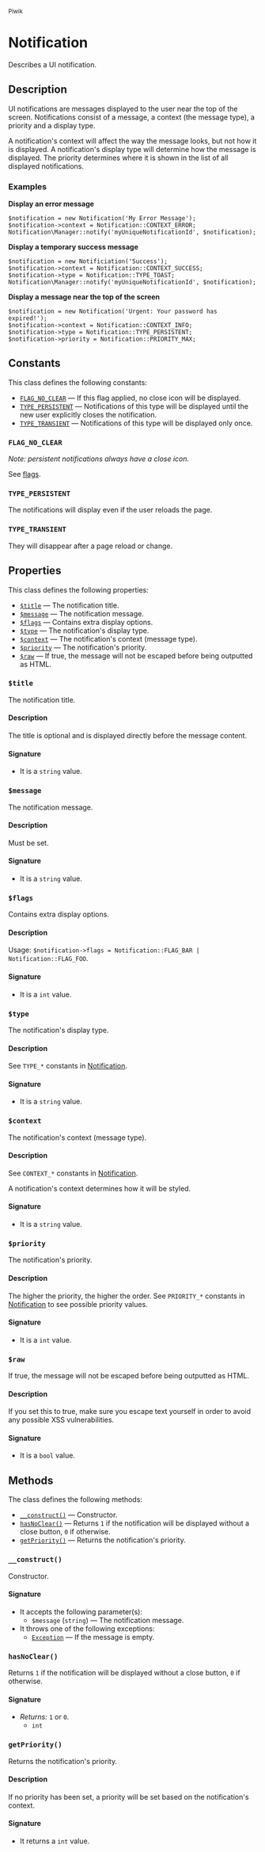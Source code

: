 <small>Piwik</small>

Notification
============

Describes a UI notification.

Description
-----------

UI notifications are messages displayed to the user near the top of the screen.
Notifications consist of a message, a context (the message type), a priority
and a display type.

A notification's context will affect the way the message looks, but not how it
is displayed. A notification's display type will determine how the message is
displayed. The priority determines where it is shown in the list of
all displayed notifications.

### Examples

**Display an error message**

    $notification = new Notification('My Error Message');
    $notification->context = Notification::CONTEXT_ERROR;
    Notification\Manager::notify('myUniqueNotificationId', $notification);

**Display a temporary success message**

    $notification = new Notificiation('Success');
    $notification->context = Notification::CONTEXT_SUCCESS;
    $notification->type = Notification::TYPE_TOAST;
    Notification\Manager::notify('myUniqueNotificationId', $notification);

**Display a message near the top of the screen**

    $notification = new Notification('Urgent: Your password has expired!');
    $notification->context = Notification::CONTEXT_INFO;
    $notification->type = Notification::TYPE_PERSISTENT;
    $notification->priority = Notification::PRIORITY_MAX;

Constants
---------

This class defines the following constants:

- [`FLAG_NO_CLEAR`](#flag_no_clear) &mdash; If this flag applied, no close icon will be displayed.
- [`TYPE_PERSISTENT`](#type_persistent) &mdash; Notifications of this type will be displayed until the new user explicitly closes the notification.
- [`TYPE_TRANSIENT`](#type_transient) &mdash; Notifications of this type will be displayed only once.

<a name="flag_no_clear" id="flag_no_clear"></a>
<a name="FLAG_NO_CLEAR" id="FLAG_NO_CLEAR"></a>
### `FLAG_NO_CLEAR`

_Note: persistent notifications always have a close
icon._

See [flags](#flags).

<a name="type_persistent" id="type_persistent"></a>
<a name="TYPE_PERSISTENT" id="TYPE_PERSISTENT"></a>
### `TYPE_PERSISTENT`

The notifications will display even if the user reloads the page.

<a name="type_transient" id="type_transient"></a>
<a name="TYPE_TRANSIENT" id="TYPE_TRANSIENT"></a>
### `TYPE_TRANSIENT`

They will disappear after a page reload or
change.

Properties
----------

This class defines the following properties:

- [`$title`](#$title) &mdash; The notification title.
- [`$message`](#$message) &mdash; The notification message.
- [`$flags`](#$flags) &mdash; Contains extra display options.
- [`$type`](#$type) &mdash; The notification's display type.
- [`$context`](#$context) &mdash; The notification's context (message type).
- [`$priority`](#$priority) &mdash; The notification's priority.
- [`$raw`](#$raw) &mdash; If true, the message will not be escaped before being outputted as HTML.

<a name="$title" id="$title"></a>
<a name="title" id="title"></a>
### `$title`

The notification title.

#### Description

The title is optional and is displayed directly before the message content.

#### Signature

- It is a `string` value.

<a name="$message" id="$message"></a>
<a name="message" id="message"></a>
### `$message`

The notification message.

#### Description

Must be set.

#### Signature

- It is a `string` value.

<a name="$flags" id="$flags"></a>
<a name="flags" id="flags"></a>
### `$flags`

Contains extra display options.

#### Description

Usage: `$notification->flags = Notification::FLAG_BAR | Notification::FLAG_FOO`.

#### Signature

- It is a `int` value.

<a name="$type" id="$type"></a>
<a name="type" id="type"></a>
### `$type`

The notification's display type.

#### Description

See `TYPE_*` constants in [Notification](/api-reference/Piwik/Notification).

#### Signature

- It is a `string` value.

<a name="$context" id="$context"></a>
<a name="context" id="context"></a>
### `$context`

The notification's context (message type).

#### Description

See `CONTEXT_*` constants in [Notification](/api-reference/Piwik/Notification).

A notification's context determines how it will be styled.

#### Signature

- It is a `string` value.

<a name="$priority" id="$priority"></a>
<a name="priority" id="priority"></a>
### `$priority`

The notification's priority.

#### Description

The higher the priority, the higher the order. See `PRIORITY_*`
constants in [Notification](/api-reference/Piwik/Notification) to see possible priority values.

#### Signature

- It is a `int` value.

<a name="$raw" id="$raw"></a>
<a name="raw" id="raw"></a>
### `$raw`

If true, the message will not be escaped before being outputted as HTML.

#### Description

If you set this to
true, make sure you escape text yourself in order to avoid any possible XSS vulnerabilities.

#### Signature

- It is a `bool` value.

Methods
-------

The class defines the following methods:

- [`__construct()`](#__construct) &mdash; Constructor.
- [`hasNoClear()`](#hasnoclear) &mdash; Returns `1` if the notification will be displayed without a close button, `0` if otherwise.
- [`getPriority()`](#getpriority) &mdash; Returns the notification's priority.

<a name="__construct" id="__construct"></a>
<a name="__construct" id="__construct"></a>
### `__construct()`

Constructor.

#### Signature

- It accepts the following parameter(s):
    - `$message` (`string`) &mdash; The notification message.
- It throws one of the following exceptions:
    - [`Exception`](http://php.net/class.Exception) &mdash; If the message is empty.

<a name="hasnoclear" id="hasnoclear"></a>
<a name="hasNoClear" id="hasNoClear"></a>
### `hasNoClear()`

Returns `1` if the notification will be displayed without a close button, `0` if otherwise.

#### Signature

- _Returns:_ `1` or `0`.
    - `int`

<a name="getpriority" id="getpriority"></a>
<a name="getPriority" id="getPriority"></a>
### `getPriority()`

Returns the notification's priority.

#### Description

If no priority has been set, a priority will be set based
on the notification's context.

#### Signature

- It returns a `int` value.

